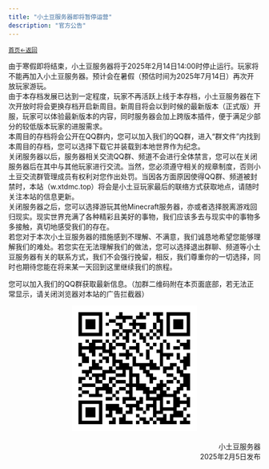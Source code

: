 ```yaml
---
title: "小土豆服务器即将暂停运营"
description: "官方公告"
---
```

<small id="old_menu"><a href="/">首页</a></small><small><a href="../">←返回</a></small><br>

由于寒假即将结束，小土豆服务器将于2025年2月14日14:00时停止运行。玩家将不能再加入小土豆服务器。预计会在暑假（预估时间为2025年7月14日）再次开放玩家游玩。<br>
由于本存档发展已达到一定程度，玩家不再活跃上线于本存档，小土豆服务器在下次开放时将会更换存档开启新周目。新周目将会以到时候的最新版本（正式版）开服，玩家可以体验最新版本的内容，同时服务器会加上跨版本插件，便于满足少部分的较低版本玩家的进服需求。<br>
本周目的存档将会公开在QQ群内，您可以加入我们的QQ群，进入“群文件”内找到本周目的存档，您可以选择下载它并装载到本地世界作为纪念。<br>
关闭服务器以后，服务器相关交流QQ群、频道不会进行全体禁言，您可以在关闭服务器后在其中与其他玩家进行交流。当然，您必须遵守相关的规章制度，否则小土豆交流群管理成员有权利对您作出处罚。当因各方面原因使得QQ群、频道被封禁时，本站（w.xtdmc.top）将会是小土豆玩家最后的联络方式获取地点，请随时关注本站的信息更新。<br>
关闭服务器之后，您可以选择游玩其他Minecraft服务器，亦或者选择脱离游戏回归现实。现实世界充满了各种精彩且美好的事物，我们应该多去与现实中的事物多多接触，真切地感受我们的存在。<br>
若您对于本次小土豆服务器的措施感到不理解、不满意，我们诚恳地希望您能够理解我们的难处。若您实在无法理解我们的做法，您可以选择退出群聊、频道等小土豆服务器有关的联系方式，我们不会强行挽留，相反，我们尊重你的一切选择，同时也期待您能在将来某一天回到这里继续我们的旅程。<br>

您可以加入我们的QQ群获取最新信息。（加群二维码附在本页面底部，若无法正常显示，请关闭浏览器对本站的广告拦截器）

<center><img src="/image/qq.png" alt="QQ群二维码" width="250px" height="250px" /></center><br>

<div style="text-align: right;">小土豆服务器<br>2025年2月5日发布</div>

<script src="/assets/sober.min.js"></script><script src="/assets/pmd-reRender.min.js"></script>